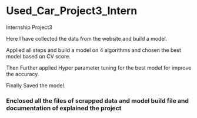 # Used_Car_Project3_Intern
Internship Project3

Here I have collected the data from the website and build a model.

Applied all steps and build a model on 4 algorithms and chosen the best model based on CV score.

Then Further applied Hyper parameter tuning for the best model for improve the accuracy.

Finally Saved the model.

### Enclosed all the files of scrapped data and model build file and documentation of explained the project

